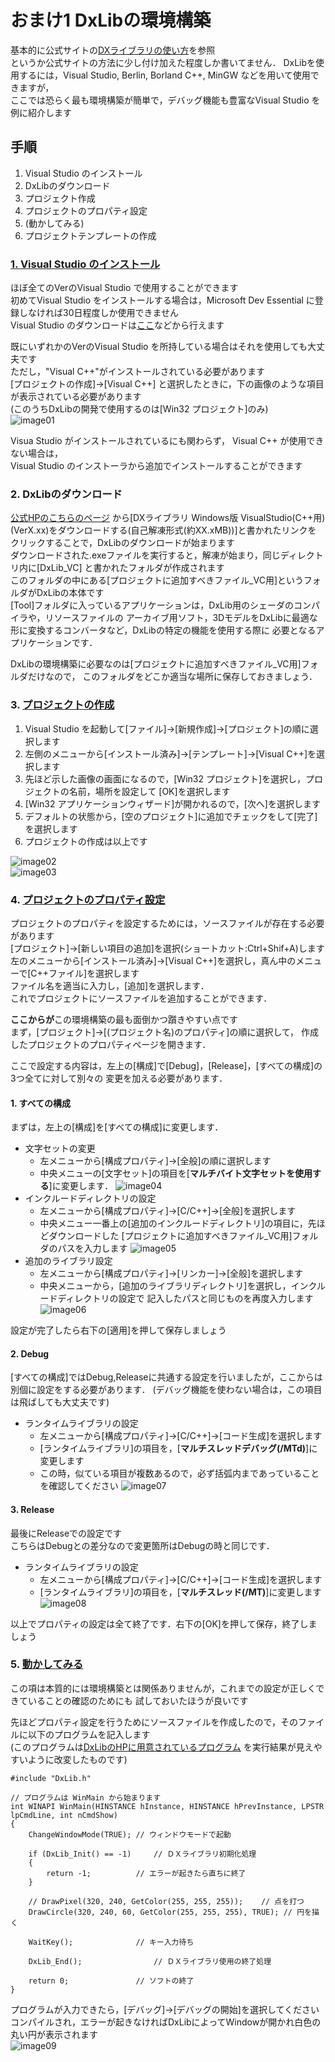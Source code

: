 # おまけ1 DxLibの環境構築
基本的に公式サイトの[DXライブラリの使い方](http://dxlib.o.oo7.jp/dxuse.html)を参照  
というか公式サイトの方法に少し付け加えた程度しか書いてません．
DxLibを使用するには，Visual Studio, Berlin, Borland C++, MinGW などを用いて使用できますが，  
ここでは恐らく最も環境構築が簡単で，デバッグ機能も豊富なVisual Studio を例に紹介します

## 手順
1. Visual Studio のインストール
1. DxLibのダウンロード
1. プロジェクト作成
1. プロジェクトのプロパティ設定
1. \(動かしてみる\)
1. プロジェクトテンプレートの作成

### [1. Visual Studio のインストール](http://dxlib.o.oo7.jp/use/dxuse_vs2015express.html#R1)
ほぼ全てのVerのVisual Studio で使用することができます  
初めてVisual Studio をインストールする場合は，Microsoft Dev Essential 
に登録しなければ30日程度しか使用できません  
Visual Studio のダウンロードは[ここ](https://www.visualstudio.com/ja/vs/older-downloads/)などから行えます  
  
既にいずれかのVerのVisual Studio を所持している場合はそれを使用しても大丈夫です  
ただし，"Visual C++"がインストールされている必要があります  
\[プロジェクトの作成\]→\[Visual C++\] と選択したときに，下の画像のような項目が表示されている必要があります  
\(このうちDxLibの開発で使用するのは\[Win32 プロジェクト\]のみ\)  
![image01](./image01.png)  

Visua Studio がインストールされているにも関わらず， Visual C++ が使用できない場合は，  
Visual Studio のインストーラから追加でインストールすることができます  

### 2. DxLibのダウンロード
[公式HPのこちらのページ](http://dxlib.o.oo7.jp/dxdload.html) から\[DXライブラリ Windows版 
VisualStudio\(C++用\) \(VerX.xx\)をダウンロードする\(自己解凍形式\(約XX.xMB\)\)\]と書かれたリンクを
クリックすることで，DxLibのダウンロードが始まります  
ダウンロードされた.exeファイルを実行すると，解凍が始まり，同じディレクトリ内に\[DxLib\_VC\]
と書かれたフォルダが作成されます  
このフォルダの中にある\[プロジェクトに追加すべきファイル\_VC用\]というフォルダがDxLibの本体です  
\[Tool\]フォルダに入っているアプリケーションは，DxLib用のシェーダのコンパイラや，リソースファイルの
アーカイブ用ソフト，3DモデルをDxLibに最適な形に変換するコンバータなど，DxLibの特定の機能を使用する際に
必要となるアプリケーションです．  
  
DxLibの環境構築に必要なのは\[プロジェクトに追加すべきファイル\_VC用\]フォルダだけなので，
このフォルダをどこか適当な場所に保存しておきましょう．

### 3. [プロジェクトの作成](http://dxlib.o.oo7.jp/use/dxuse_vs2015express.html#R2)
1. Visual Studio を起動して\[ファイル\]→\[新規作成\]→\[プロジェクト\]の順に選択します
1. 左側のメニューから\[インストール済み\]→\[テンプレート\]→\[Visual C++\]を選択します
1. 先ほど示した画像の画面になるので，\[Win32 プロジェクト\]を選択し，プロジェクトの名前，場所を設定して
\[OK\]を選択します
1. \[Win32 アプリケーションウィザード\]が開かれるので，\[次へ\]を選択します
1. デフォルトの状態から，\[空のプロジェクト\]に追加でチェックをして\[完了\]を選択します
1. プロジェクトの作成は以上です
  
![image02](./image02.png)  
![image03](./image03.png)  

### 4. [プロジェクトのプロパティ設定](http://dxlib.o.oo7.jp/use/dxuse_vs2015express.html#R4)
プロジェクトのプロパティを設定するためには，ソースファイルが存在する必要があります  
\[プロジェクト\]→\[新しい項目の追加\]を選択\(ショートカット:Ctrl+Shif+A\)します  
左のメニューから\[インストール済み\]→\[Visual C++\]を選択し，真ん中のメニューで\[C++ファイル\]を選択します  
ファイル名を適当に入力し，\[追加\]を選択します．  
これでプロジェクトにソースファイルを追加することができます．  
  
  
  
**ここからが**この環境構築の最も面倒かつ躓きやすい点です  
まず，\[プロジェクト\]→\[\(プロジェクト名\)のプロパティ\]の順に選択して，
作成したプロジェクトのプロパティページを開きます．
  
ここで設定する内容は，左上の\[構成\]で\[Debug\]，\[Release\]，\[すべての構成\]の3つ全てに対して別々の
変更を加える必要があります．  
  
#### 1. すべての構成
まずは，左上の\[構成\]を\[すべての構成\]に変更します．  
* 文字セットの変更
  * 左メニューから\[構成プロパティ\]→\[全般\]の順に選択します
  * 中央メニューの\[文字セット\]の項目を\[**マルチバイト文字セットを使用する**\]に変更します．
  ![image04](./image04.png)  
* インクルードディレクトリの設定
  * 左メニューから\[構成プロパティ\]→\[C/C++\]→\[全般\]を選択します
  * 中央メニュー一番上の\[追加のインクルードディレクトリ\]の項目に，先ほどダウンロードした
	\[プロジェクトに追加すべきファイル\_VC用\]フォルダのパスを入力します
  ![image05](./image05.png)  
* 追加のライブラリ設定
  * 左メニューから\[構成プロパティ\]→\[リンカー\]→\[全般\]を選択します
  * 中央メニューから，\[追加のライブラリディレクトリ\]を選択し，インクルードディレクトリの設定で
	記入したパスと同じものを再度入力します  
  ![image06](./image06.png)

設定が完了したら右下の\[適用\]を押して保存しましょう  
  
#### 2. Debug
\[すべての構成\]ではDebug,Releaseに共通する設定を行いましたが，ここからは別個に設定をする必要があります．
\(デバッグ機能を使わない場合は，この項目は飛ばしても大丈夫です\)  
  
* ランタイムライブラリの設定
  * 左メニューから\[構成プロパティ\]→\[C/C++\]→\[コード生成\]を選択します
  * \[ランタイムライブラリ\]の項目を，\[**マルチスレッドデバッグ\(/MTd\)**\]に変更します
  * この時，似ている項目が複数あるので，必ず括弧内まであっていることを確認してください
![image07](./image07.png)

#### 3. Release
最後にReleaseでの設定です  
こちらはDebugとの差分なので変更箇所はDebugの時と同じです．
* ランタイムライブラリの設定
  * 左メニューから\[構成プロパティ\]→\[C/C++\]→\[コード生成\]を選択します
  * \[ランタイムライブラリ\]の項目を，\[**マルチスレッド\(/MT\)**\]に変更します
![image08](./image08.png)

以上でプロパティの設定は全て終了です．右下の\[OK\]を押して保存，終了しましょう

### 5. [動かしてみる](http://dxlib.o.oo7.jp/use/dxuse_vs2015express.html#R6)
この項は本質的には環境構築とは関係ありませんが，これまでの設定が正しくできていることの確認のためにも
試しておいたほうが良いです  
  
先ほどプロパティ設定を行うためにソースファイルを作成したので，そのファイルに以下のプログラムを記入します  
\(このプログラムは[DxLibのHPに用意されているプログラム](http://dxlib.o.oo7.jp/use/dxuse_vs2015express.html#R6)
を実行結果が見えやすいように改変したものです\)

```
#include "DxLib.h"

// プログラムは WinMain から始まります
int WINAPI WinMain(HINSTANCE hInstance, HINSTANCE hPrevInstance, LPSTR lpCmdLine, int nCmdShow)
{
	ChangeWindowMode(TRUE); // ウィンドウモードで起動

	if (DxLib_Init() == -1)		// ＤＸライブラリ初期化処理
	{
		return -1;			// エラーが起きたら直ちに終了
	}

	// DrawPixel(320, 240, GetColor(255, 255, 255));	// 点を打つ
	DrawCircle(320, 240, 60, GetColor(255, 255, 255), TRUE); // 円を描く

	WaitKey();				// キー入力待ち

	DxLib_End();				// ＤＸライブラリ使用の終了処理

	return 0;				// ソフトの終了 
}
```

プログラムが入力できたら，\[デバッグ\]→\[デバッグの開始\]を選択してください  
コンパイルされ，エラーが起きなければDxLibによってWindowが開かれ白色の丸い円が表示されます  
![image09](image09.png)


